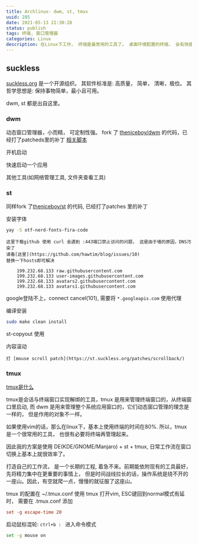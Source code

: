 ```yaml
---
title: Archlinux- dwm, st, tmux
uuid: 285
date: 2021-05-13 22:30:28
status: publish
tags: 终端, 窗口管理器
categories: Linux
description: 在Linux下工作， 终端是最常用的工具了。 桌面环境配置的终端， 会有快捷键冲突， 特别是alt键，这个原因导致在vim中使用alt键很受限，且很难找到在哪里去修改配置，因此，使用最原简单的工具， 可定制性更高。 虽然学习曲线更加陡峭, 但生命就在于折腾，折腾出一款符合自己习惯， 且可完全定制的UI是非常有必要的， 也借此学习了解操作系统。本文记录折腾dwm 和 st 的过程。 
---
```


## suckless

[suckless.org](https://suckless.org/) 是一个开源组织。 
其软件标准是: 高质量， 简单， 清晰，极俭。 
其哲学思想是: 保持事物简单，最小且可用。

dwm, st 都是出自这里。

### dwm 

动态窗口管理器，小而精， 可定制性强。
fork 了 [theniceboy/dwm](https://github.com/theniceboy/dwm) 的代码，已经打了patcheds里的补丁
[相关脚本](https://github.com/theniceboy/scripts)

开机启动

快速启动一个应用

其他工具(如网络管理工具, 文件夹查看工具)

### st

同样fork 了[theniceboy/st](https://github.com/theniceboy/st) 的代码, 已经打了patches 里的补丁

安装字体
```sh
yay -S otf-nerd-fonts-fira-code
```
	这里下载github 使用 curl 会遇到 :443端口禁止访问的问题， 这是由于墙的原因，DNS污染了
	请看[这里](https://github.com/hawtim/blog/issues/10)
	替换一下hosts即可解决
```hosts
	199.232.68.133 raw.githubusercontent.com
	199.232.68.133 user-images.githubusercontent.com
	199.232.68.133 avatars2.githubusercontent.com
	199.232.68.133 avatars1.githubusercontent.com
```

google登陆不上，connect cancel(101),  需要将 `*.googleapis.com` 使用代理

编译安装
```sh
sudo make clean install
```

st-copyout 使用

内容滚动

	打 [mouse scroll patch](https://st.suckless.org/patches/scrollback/)

### tmux

[tmux是什么](https://www.ruanyifeng.com/blog/2019/10/tmux.html)

tmux是会话与终端窗口实现解绑的工具，tmux 是用来管理终端窗口的，从终端窗口里启动, 而 dwm 是用来管理整个系统应用窗口的，它们动态窗口管理的理念是一样的， 但是作用的对象不一样。

如果使用vim的话，那么在linux下，基本上使用终端的时间在80%. 所以，tmux 是一个很常用的工具， 也很有必要将终端再管理起来。 

因此我的方案是使用 DE(KDE/GNOME/Manjaro) + st + tmux, 日常工作流在窗口切换上基本上就很效率了。

打造自己的工作流， 是一个长期的工程, 着急不来。前期能依附现有的工具最好，先将精力集中在更重要的事情上， 但是时间战线拉长的话，操作系统是绕不开的一座山。因此，有空就爬一点，慢慢的就征服了这座山。

tmux 的配置在 ~/.tmux.conf
使用 tmux 打开vim, ESC键回到normal模式有延时， 需要在 .tmux.conf 添加
```conf
set -g escape-time 20
```

启动鼠标混轮:
`ctrl+b : ` 进入命令模式
```sh
set -g mouse on
```

